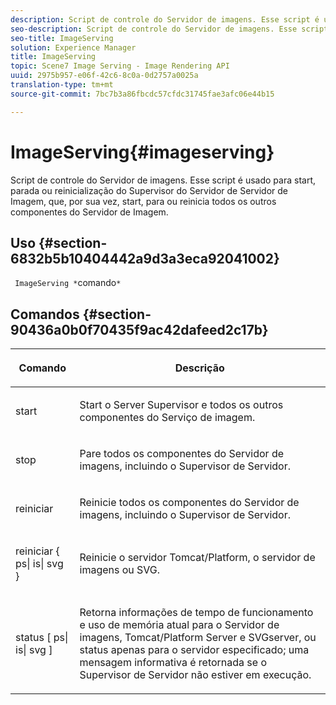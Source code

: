 ```yaml
---
description: Script de controle do Servidor de imagens. Esse script é usado para start, parada ou reinicialização do Supervisor do Servidor de Servidor de Imagem, que, por sua vez, start, para ou reinicia todos os outros componentes do Servidor de Imagem.
seo-description: Script de controle do Servidor de imagens. Esse script é usado para start, parada ou reinicialização do Supervisor do Servidor de Servidor de Imagem, que, por sua vez, start, para ou reinicia todos os outros componentes do Servidor de Imagem.
seo-title: ImageServing
solution: Experience Manager
title: ImageServing
topic: Scene7 Image Serving - Image Rendering API
uuid: 2975b957-e06f-42c6-8c0a-0d2757a0025a
translation-type: tm+mt
source-git-commit: 7bc7b3a86fbcdc57cfdc31745fae3afc06e44b15

---
```



# ImageServing{#imageserving}

Script de controle do Servidor de imagens. Esse script é usado para start, parada ou reinicialização do Supervisor do Servidor de Servidor de Imagem, que, por sua vez, start, para ou reinicia todos os outros componentes do Servidor de Imagem.

## Uso {#section-6832b5b10404442a9d3a3eca92041002}

` ImageServing *`comando`*`

## Comandos {#section-90436a0b0f70435f9ac42dafeed2c17b}

<table id="table_692C6A043F9747C88929FF20373EC88C"> 
 <thead> 
  <tr> 
   <th colname="col1" class="entry"> <p>Comando </p> </th> 
   <th colname="col2" class="entry"> <p>Descrição </p> </th> 
  </tr> 
 </thead>
 <tbody> 
  <tr> 
   <td colname="col1"> <p> <span class="codeph"> start </span> </p> </td> 
   <td colname="col2"> <p> Start o Server Supervisor e todos os outros componentes do Serviço de imagem. </p> </td> 
  </tr> 
  <tr> 
   <td colname="col1"> <p> <span class="codeph"> stop </span> </p> </td> 
   <td colname="col2"> <p> Pare todos os componentes do Servidor de imagens, incluindo o Supervisor de Servidor. </p> </td> 
  </tr> 
  <tr> 
   <td colname="col1"> <p> <span class="codeph"> reiniciar </span> </p> </td> 
   <td colname="col2"> <p>Reinicie todos os componentes do Servidor de imagens, incluindo o Supervisor de Servidor. </p> </td> 
  </tr> 
  <tr> 
   <td colname="col1"> <p> <span class="codeph"> reiniciar { ps| is| svg } </span> </p> </td> 
   <td colname="col2"> <p> Reinicie o servidor Tomcat/Platform, o servidor de imagens ou SVG. </p> </td> 
  </tr> 
  <tr> 
   <td colname="col1"> <p> <span class="codeph"> status [ ps| is| svg ] </span> </p> </td> 
   <td colname="col2"> <p>Retorna informações de tempo de funcionamento e uso de memória atual para o Servidor de imagens, Tomcat/Platform Server e SVGserver, ou status apenas para o servidor especificado; uma mensagem informativa é retornada se o Supervisor de Servidor não estiver em execução. </p> </td> 
  </tr> 
 </tbody> 
</table>


